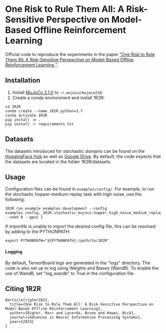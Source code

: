 # One Risk to Rule Them All: A Risk-Sensitive Perspective on Model-Based Offline Reinforcement Learning	

Official code to reproduce the experiments in the paper ["One Risk to Rule Them All: A Risk-Sensitive Perspective on Model-Based Offline Reinforcement Learning	
"](https://arxiv.org/abs/2212.00124).

## Installation
1. Install [MuJoCo 2.1.0](https://github.com/deepmind/mujoco/releases) to `~/.mujoco/mujoco210`.
2. Create a conda environment and install 1R2R:
```
cd 1R2R
conda create --name 1R2R python=3.7
conda activate 1R2R
pip install -e .
pip install -r requirements.txt
```

## Datasets
The datasets introduced for stochastic domains can be found on the [HuggingFace Hub](https://huggingface.co/datasets/marcrigter/1R2R-datasets) as well as [Google Drive](https://drive.google.com/drive/folders/1z52N4MHHlqYRljUT1azIRq2s462ZSQOA?usp=sharing). By default, the code expects that the datasets are located in the folder 1R2R/datasets.

## Usage
Configuration files can be found in `examples/config/`. For example, to run the stochastic  hopper-medium-replay task with high noise, use the following:

```
1R2R run_example examples.development --config examples.config._1R2R.stochastic_mujoco.hopper_high_noise_medium_replay --seed 0 --gpus 1
```

If importlib is unable to import the desired config file, this can be resolved by adding to the PYTHONPATH:
```
export PYTHONPATH="${PYTHONPATH}:/path/to/1R2R"
```

#### Logging

By default, TensorBoard logs are generated in the "logs" directory. The code is also set up to log using Weights and Biases (WandB). To enable the use of WandB, set "log_wandb" to True in the configuration file.

## Citing 1R2R
```
@article{rigter2023,
  title={One Risk to Rule Them All: A Risk-Sensitive Perspective on Model-Based Offline Reinforcement Learning},
  author={Rigter, Marc and Lacerda, Bruno and Hawes, Nick},
  journal={Advances in Neural Information Processing Systems},
  year={2023}
}
```
